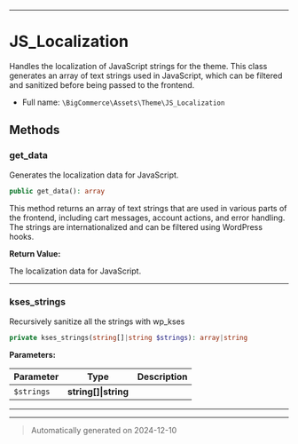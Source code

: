 ***

# JS_Localization

Handles the localization of JavaScript strings for the theme. This class generates an array of text
strings used in JavaScript, which can be filtered and sanitized before being passed to the frontend.



* Full name: `\BigCommerce\Assets\Theme\JS_Localization`




## Methods


### get_data

Generates the localization data for JavaScript.

```php
public get_data(): array
```

This method returns an array of text strings that are used in various parts of the frontend,
including cart messages, account actions, and error handling. The strings are internationalized
and can be filtered using WordPress hooks.







**Return Value:**

The localization data for JavaScript.




***

### kses_strings

Recursively sanitize all the strings with wp_kses

```php
private kses_strings(string[]|string $strings): array|string
```








**Parameters:**

| Parameter | Type | Description |
|-----------|------|-------------|
| `$strings` | **string[]&#124;string** |  |





***


***
> Automatically generated on 2024-12-10
